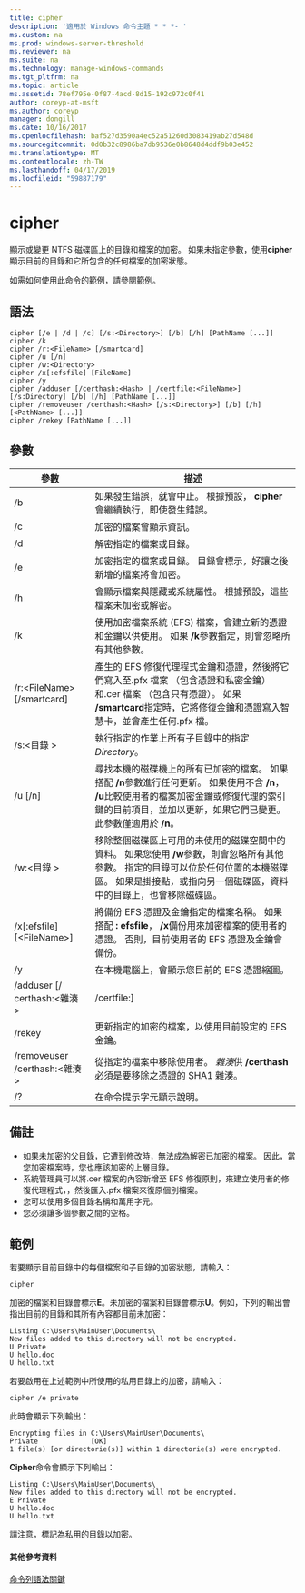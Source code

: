 ```yaml
---
title: cipher
description: '適用於 Windows 命令主題 * * *- '
ms.custom: na
ms.prod: windows-server-threshold
ms.reviewer: na
ms.suite: na
ms.technology: manage-windows-commands
ms.tgt_pltfrm: na
ms.topic: article
ms.assetid: 78ef795e-0f87-4acd-8d15-192c972c0f41
author: coreyp-at-msft
ms.author: coreyp
manager: dongill
ms.date: 10/16/2017
ms.openlocfilehash: baf527d3590a4ec52a51260d3083419ab27d548d
ms.sourcegitcommit: 0d0b32c8986ba7db9536e0b8648d4ddf9b03e452
ms.translationtype: MT
ms.contentlocale: zh-TW
ms.lasthandoff: 04/17/2019
ms.locfileid: "59887179"
---
```

# <a name="cipher"></a>cipher



顯示或變更 NTFS 磁碟區上的目錄和檔案的加密。 如果未指定參數，使用**cipher**顯示目前的目錄和它所包含的任何檔案的加密狀態。

如需如何使用此命令的範例，請參閱[範例](#BKMK_examples)。

## <a name="syntax"></a>語法

```
cipher [/e | /d | /c] [/s:<Directory>] [/b] [/h] [PathName [...]]
cipher /k
cipher /r:<FileName> [/smartcard]
cipher /u [/n]
cipher /w:<Directory>
cipher /x[:efsfile] [FileName]
cipher /y
cipher /adduser [/certhash:<Hash> | /certfile:<FileName>] [/s:Directory] [/b] [/h] [PathName [...]]
cipher /removeuser /certhash:<Hash> [/s:<Directory>] [/b] [/h] [<PathName> [...]]
cipher /rekey [PathName [...]]
```

## <a name="parameters"></a>參數

|參數|描述|
|----------|-----------|
|/b|如果發生錯誤，就會中止。 根據預設， **cipher**會繼續執行，即使發生錯誤。|
|/c|加密的檔案會顯示資訊。|
|/d|解密指定的檔案或目錄。|
|/e|加密指定的檔案或目錄。 目錄會標示，好讓之後新增的檔案將會加密。|
|/h|會顯示檔案與隱藏或系統屬性。 根據預設，這些檔案未加密或解密。|
|/k|使用加密檔案系統 (EFS) 檔案，會建立新的憑證和金鑰以供使用。 如果 **/k**參數指定，則會忽略所有其他參數。|
|/r:\<FileName> [/smartcard]|產生的 EFS 修復代理程式金鑰和憑證，然後將它們寫入至.pfx 檔案 （包含憑證和私密金鑰） 和.cer 檔案 （包含只有憑證）。 如果 **/smartcard**指定時，它將修復金鑰和憑證寫入智慧卡，並會產生任何.pfx 檔。|
|/s:\<目錄 >|執行指定的作業上所有子目錄中的指定*Directory*。|
|/u [/n]|尋找本機的磁碟機上的所有已加密的檔案。 如果搭配 **/n**參數進行任何更新。 如果使用不含 **/n**， **/u**比較使用者的檔案加密金鑰或修復代理的索引鍵的目前項目，並加以更新，如果它們已變更。 此參數僅適用於 **/n**。|
|/w:\<目錄 >|移除整個磁碟區上可用的未使用的磁碟空間中的資料。 如果您使用 **/w**參數，則會忽略所有其他參數。 指定的目錄可以位於任何位置的本機磁碟區。 如果是掛接點，或指向另一個磁碟區，資料中的目錄上，也會移除磁碟區。|
|/x[:efsfile] [\<FileName>]|將備份 EFS 憑證及金鑰指定的檔案名稱。 如果搭配 **: efsfile**， **/x**備份用來加密檔案的使用者的憑證。 否則，目前使用者的 EFS 憑證及金鑰會備份。|
|/y|在本機電腦上，會顯示您目前的 EFS 憑證縮圖。|
|/adduser [/ certhash:\<雜湊 > | /certfile:<FileName>]|將使用者加入指定的加密檔案。 如果搭配 **/certhash**， **cipher**搜尋使用 SHA1 雜湊指定的憑證。 如果搭配 **/certfile**， **cipher**擷取指定的檔案名稱的憑證。|
|/rekey|更新指定的加密的檔案，以使用目前設定的 EFS 金鑰。|
|/removeuser /certhash:\<雜湊 >|從指定的檔案中移除使用者。 *雜湊*供 **/certhash**必須是要移除之憑證的 SHA1 雜湊。|
|/?|在命令提示字元顯示說明。|

## <a name="remarks"></a>備註

-   如果未加密的父目錄，它遭到修改時，無法成為解密已加密的檔案。 因此，當您加密檔案時，您也應該加密的上層目錄。
-   系統管理員可以將.cer 檔案的內容新增至 EFS 修復原則，來建立使用者的修復代理程式，，然後匯入.pfx 檔案來復原個別檔案。
-   您可以使用多個目錄名稱和萬用字元。
-   您必須讓多個參數之間的空格。

## <a name="BKMK_examples"></a>範例

若要顯示目前目錄中的每個檔案和子目錄的加密狀態，請輸入：
```
cipher
```
加密的檔案和目錄會標示**E**。未加密的檔案和目錄會標示**U**。例如，下列的輸出會指出目前的目錄和其所有內容都目前未加密：
```
Listing C:\Users\MainUser\Documents\
New files added to this directory will not be encrypted.
U Private
U hello.doc
U hello.txt
```
若要啟用在上述範例中所使用的私用目錄上的加密，請輸入：
```
cipher /e private
```
此時會顯示下列輸出：
```
Encrypting files in C:\Users\MainUser\Documents\
Private             [OK]
1 file(s) [or directorie(s)] within 1 directorie(s) were encrypted.
```
**Cipher**命令會顯示下列輸出：
```
Listing C:\Users\MainUser\Documents\
New files added to this directory will not be encrypted.
E Private
U hello.doc
U hello.txt
```
請注意，標記為私用的目錄以加密。

#### <a name="additional-references"></a>其他參考資料

[命令列語法關鍵](command-line-syntax-key.md)